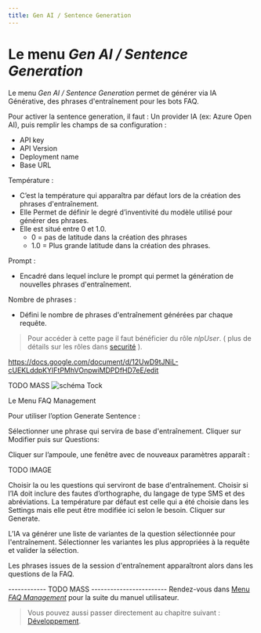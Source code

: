 ```yaml
---
title: Gen AI / Sentence Generation
---
```


# Le menu _Gen AI / Sentence Generation_

Le menu _Gen AI / Sentence Generation_ permet de générer via IA Générative, des phrases d'entraînement pour les bots FAQ.

Pour activer la sentence generation, il faut : 
Un provider IA (ex: Azure Open AI), puis remplir les champs de sa configuration :
- API key
- API Version
- Deployment name
- Base URL

Température : 
- C’est la température qui apparaîtra par défaut lors de la création des phrases d'entraînement.
- Elle Permet de définir le degré d’inventivité du modèle utilisé pour générer des phrases. 
- Elle est situé entre 0 et 1.0. 
  - 0 = pas de latitude dans la création des phrases 
  - 1.0 = Plus grande latitude dans la création des phrases.

Prompt :
- Encadré dans lequel inclure le prompt qui permet la génération de nouvelles phrases d'entraînement.

Nombre de phrases : 
- Défini le nombre de phrases d'entraînement générées par chaque requête.


> Pour accéder à cette page il faut bénéficier du rôle _nlpUser_. ( plus de détails sur les rôles dans [securité](../../../admin/securite.md#rôles) ).


https://docs.google.com/document/d/12UwD9tJNiL-cUEKLddpKYIFtPMhVOnpwiMDPDfHD7eE/edit

TODO MASS
![schéma Tock](../../../img/ecran_faq.png "Ecran de configuration")


Le Menu FAQ Management

Pour utiliser l’option Generate Sentence :

Sélectionner une phrase qui servira de base d'entraînement.
Cliquer sur Modifier puis sur Questions:

Cliquer sur l’ampoule, une fenêtre avec de nouveaux paramètres apparaît :

TODO IMAGE

Choisir la ou les questions qui serviront de base d'entraînement.
Choisir si l’IA doit inclure des fautes d’orthographe, du langage de type SMS et des abréviations.
La température par défaut est celle qui a été choisie dans les Settings mais elle peut être modifiée ici selon le besoin.
Cliquer sur Generate.

L’IA va générer une liste de variantes de la question sélectionnée pour l'entraînement.
Sélectionner les variantes les plus appropriées à la requête et valider la sélection.

Les phrases  issues de la session d'entraînement apparaîtront alors dans les questions de la FAQ.

------------ TODO MASS ------------------------
Rendez-vous dans [Menu _FAQ Management_](../faq-management) pour la suite du manuel utilisateur. 

> Vous pouvez aussi passer directement au chapitre suivant : [Développement](../../../dev/modes). 